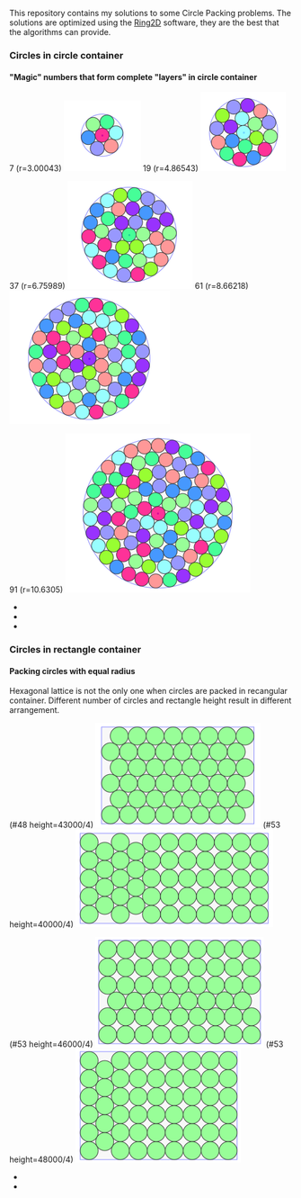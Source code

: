 This repository contains my solutions to some Circle Packing problems.
The solutions are optimized using the [Ring2D](https://nest2d.com/ring2d/) software, they are the best that the algorithms can provide.

### Circles in circle container
#### "Magic" numbers that form complete "layers" in circle container
7 (r=3.00043) ![7](circle/magic/magic007.png)
19 (r=4.86543) ![19](circle/magic/magic019.png)

37 (r=6.75989) ![37](circle/magic/magic037.png)
61 (r=8.66218) ![61](circle/magic/magic061.png)

91 (r=10.6305) ![91](circle/magic/magic091.png)

- 
-
-


### Circles in rectangle container
#### Packing circles with equal radius
Hexagonal lattice is not the only one when circles are packed in recangular container. Different number of circles and rectangle height result in different arrangement.

(#48  height=43000/4) ![7](rectangle/equal/rectangle48-43000.png)
(#53  height=40000/4) ![7](rectangle/equal/rectangle53-40000.png)

(#53  height=46000/4) ![7](rectangle/equal/rectangle53-46000.png)
(#53  height=48000/4) ![7](rectangle/equal/rectangle53-48000.png)

-
-

